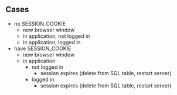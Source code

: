
## Cases

* no SESSION_COOKIE
    * new browser window
    * in application, not logged in
    * in application, logged in
* have SESSION_COOKIE
    * new browser window
    * in application
        * not logged in
            * session expires (delete from SQL table, restart server)
        * logged in
            * session expires (delete from SQL table, restart server)